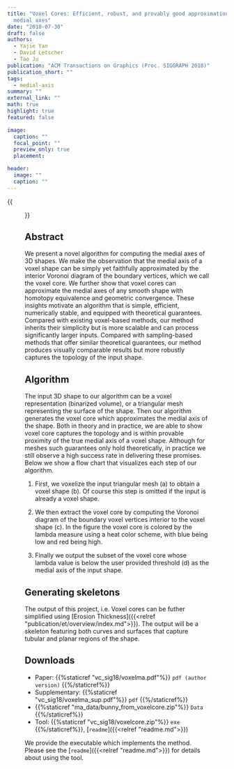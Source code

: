 ```yaml
---
title: "Voxel Cores: Efficient, robust, and provably good approximation of 3D
  medial axes"
date: "2018-07-30"
draft: false
authors:
  - Yajie Yan
  - David Letscher
  - Tao Ju
publication: "ACM Transactions on Graphics (Proc. SIGGRAPH 2018)"
publication_short: ""
tags:
  - medial-axis
summary: ""
external_link: ""
math: true
highlight: true
featured: false

image:
  caption: ""
  focal_point: ""
  preview_only: true
  placement: 

header:
  image: ""
  caption: ""
---
```


{{<figure alt="flowchart of algorithm" src="/img/vc-flowchart.png" title="Figure 1. Breakdown of algorithm. Given a triangular mesh, we first convert it into a voxel shape, then extract the voxel core which is colored by the lambda measure, and finally output a pruned voxel core. The voxelization step is omitted if the input is already a voxel shape.">}}

## Abstract
We present a novel algorithm for computing the medial axes of 3D shapes. We make the observation that the medial axis of a voxel shape can be simply yet faithfully approximated by the interior Voronoi diagram of the boundary vertices, which we call the voxel core. We further show that voxel cores can approximate the medial axes of any smooth shape with homotopy equivalence and geometric convergence. These insights motivate an algorithm that is simple, efficient, numerically stable, and equipped with theoretical guarantees. Compared with existing voxel-based methods, our method inherits their simplicity but is more scalable and can process significantly larger inputs. Compared with sampling-based methods that offer similar theoretical guarantees, our method produces visually comparable results but more robustly captures the topology of the input shape.

## Algorithm

The input 3D shape to our algorithm can be a voxel representation (binarized volume), or a triangular mesh representing the surface of the shape. Then our algorithm generates the voxel core which approximates the medial axis of the shape. Both in theory and in practice, we are able to show voxel core captures the topology and is within provable proximity of the true medial axis of a voxel shape. Although for meshes such guarantees only hold theoretically, in practice we still observe a high success rate in delivering these promises. Below we show a flow chart that visualizes each step of our algorithm.

1. First, we voxelize the input triangular mesh (a) to obtain a voxel shape (b). Of course this step is omitted if the input is already a voxel shape.

2. We then extract the voxel core by computing the Voronoi diagram of the boundary voxel vertices interior to the voxel shape \(c\). In the figure the voxel core is colored by the lambda measure using a heat color scheme, with blue being low and red being high.

3. Finally we output the subset of the voxel core whose lambda value is below the user provided threshold (d) as the medial axis of the input shape. 

## Generating skeletons

The output of this project, i.e. Voxel cores can be futher simplified using [Erosion Thickness]({{<relref "publication/et/overview/index.md">}}). The output will be a skeleton featuring both curves and surfaces that capture tubular and planar regions of the shape.

## Downloads

- Paper: {{%staticref "vc_sig18/voxelma.pdf"%}} `pdf (author version)` {{%/staticref%}}
- Supplementary: {{%staticref "vc_sig18/voxelma_sup.pdf"%}} `pdf` {{%/staticref%}}
- {{%staticref "ma_data/bunny_from_voxelcore.zip"%}} `Data` {{%/staticref%}}
- Tool: {{%staticref "vc_sig18/voxelcore.zip"%}} `exe` {{%/staticref%}}, [`readme`]({{<relref "readme.md">}})

We provide the executable which implements the method. Please see the [`readme`]({{<relref "readme.md">}}) for details about using the tool.
